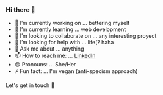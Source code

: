 ### Hi there 👋

- 🔭 I’m currently working on ... bettering myself
- 🌱 I’m currently learning ... web development
- 👯 I’m looking to collaborate on ... any interesting proyect 
- 🤔 I’m looking for help with ... life(? haha
- 💬 Ask me about ... anything
- 📫 How to reach me: ... [LinkedIn](https://www.linkedin.com/in/abril-ivon-barros/)
- 😄 Pronouns: ... She/Her
- ⚡ Fun fact: ... I'm vegan (anti-specism approach)

Let's get in touch 💖
